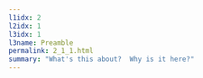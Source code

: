 ```yaml
---
l1idx: 2
l2idx: 1
l3idx: 1
l3name: Preamble
permalink: 2_1_1.html
summary: "What's this about?  Why is it here?"
---
```

